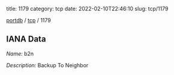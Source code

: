title: 1179
category: tcp
date: 2022-02-10T22:46:10
slug: tcp/1179

[portdb](/) / [tcp](/category/tcp.html) / 1179


## IANA Data

_Name:_ b2n

_Description:_ Backup To Neighbor

